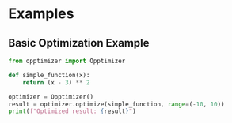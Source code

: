 
# Examples
## Basic Optimization Example

```python
from opptimizer import Opptimizer

def simple_function(x):
    return (x - 3) ** 2

optimizer = Opptimizer()
result = optimizer.optimize(simple_function, range=(-10, 10))
print(f"Optimized result: {result}")
```